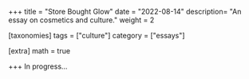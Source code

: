 +++
title = "Store Bought Glow"
date = "2022-08-14"
description= "An essay on cosmetics and culture."
weight = 2

[taxonomies]
tags = ["culture"]
category = ["essays"]

[extra]
math = true


+++
In progress...